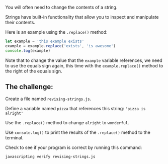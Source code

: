 You will often need to change the contents of a string.

Strings have built-in functionality that allow you to inspect and manipulate their contents.

Here is an example using the `.replace()` method:

```js
let example = 'this example exists'
example = example.replace('exists', 'is awesome')
console.log(example)
```

Note that to change the value that the `example` variable references, we need  
to use the equals sign again, this time with the `example.replace()` method to  
the right of the equals sign.

## The challenge:

Create a file named `revising-strings.js`.

Define a variable named `pizza` that references this string: `'pizza is alright'`

Use the `.replace()` method to change `alright` to `wonderful`.

Use `console.log()` to print the results of the `.replace()` method to the terminal.

Check to see if your program is correct by running this command:

`javascripting verify revising-strings.js`
